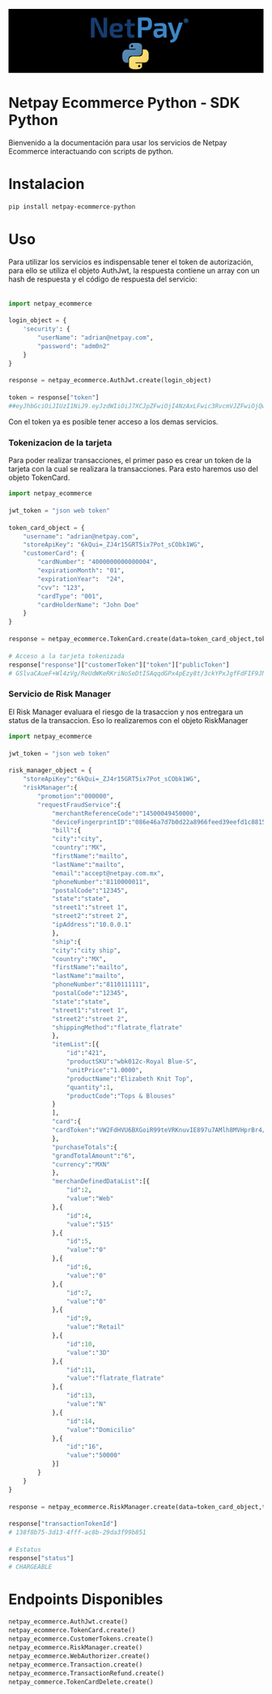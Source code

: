 
![README Cover Image](img/python.png)

# Netpay Ecommerce Python - SDK Python

Bienvenido a la documentación para usar los servicios de Netpay Ecommerce interactuando con scripts de python.

Instalacion
===============

```sh
pip install netpay-ecommerce-python
```

Uso
================

Para utilizar los servicios es indispensable tener el token de autorización, para ello se utiliza el objeto AuthJwt, la respuesta contiene un array con un hash de respuesta y el código de respuesta del servicio:

```python

import netpay_ecommerce

login_object = {
    'security': {
        "userName": "adrian@netpay.com",
        "password": "adm0n2"
    }
}

response = netpay_ecommerce.AuthJwt.create(login_object)

token = response["token"]
##eyJhbGciOiJIUzI1NiJ9.eyJzdWIiOiJ7XCJpZFwiOjI4NzAxLFwic3RvcmVJZFwiOjQwOTQ0LFwic3RvcmVJZEFjcVwiOlwiNTI5Mzk1XCIsXCJuYW1lXCI6XCJQT1NcIixcInVz...
```

Con el token ya es posible tener acceso a los demas servicios.

### Tokenizacion de la tarjeta

Para poder realizar transacciones, el primer paso es crear un token de la tarjeta con la cual se realizara la transacciones. Para esto haremos uso del objeto TokenCard.

```python
import netpay_ecommerce

jwt_token = "json web token"

token_card_object = {
    "username": "adrian@netpay.com",
    "storeApiKey": "6kQui=_ZJ4r15GRT5ix7Pot_sCObk1WG",
    "customerCard": {
        "cardNumber": "4000000000000004",
        "expirationMonth": "01",
        "expirationYear":  "24",
        "cvv": "123",
        "cardType": "001",
        "cardHolderName": "John Doe"
    }
}

response = netpay_ecommerce.TokenCard.create(data=token_card_object,token=jwt_token)

# Acceso a la tarjeta tokenizada
response["response"]["customerToken"]["token"]["publicToken"]
# GSlvaCAueF+Wl4zVg/ReUdWKeRKriNoSeDtISAqqdGPx4pEzy8t/3ckYPxJgfFdFIF9JNIm6sVHY3B+dbt8txg==
```

### Servicio de Risk Manager

El Risk Manager evaluara el riesgo de la trasaccion y nos entregara un status de la transaccion. Eso lo realizaremos con el objeto RiskManager

```python
import netpay_ecommerce

jwt_token = "json web token"

risk_manager_object = {  
    "storeApiKey":"6kQui=_ZJ4r15GRT5ix7Pot_sCObk1WG",
    "riskManager":{
        "promotion":"000000",
        "requestFraudService":{  
            "merchantReferenceCode":"14500049450000",
            "deviceFingerprintID":"086e46a7d7b0d22a8966feed39eefd1c881507939638",
            "bill":{  
            "city":"city",
            "country":"MX",
            "firstName":"mailto",
            "lastName":"mailto",
            "email":"accept@netpay.com.mx",
            "phoneNumber":"8110000011",
            "postalCode":"12345",
            "state":"state",
            "street1":"street 1",
            "street2":"street 2",
            "ipAddress":"10.0.0.1"
            },
            "ship":{  
            "city":"city ship",
            "country":"MX",
            "firstName":"mailto",
            "lastName":"mailto",
            "phoneNumber":"8110111111",
            "postalCode":"12345",
            "state":"state",
            "street1":"street 1",
            "street2":"street 2",
            "shippingMethod":"flatrate_flatrate"
            },
            "itemList":[{  
                "id":"421",
                "productSKU":"wbk012c-Royal Blue-S",
                "unitPrice":"1.0000",
                "productName":"Elizabeth Knit Top",
                "quantity":1,
                "productCode":"Tops & Blouses"
            }
            ],
            "card":{  
            "cardToken":"VW2FdHVU6BXGoiR99teVRKnuvIE897u7AMlh8MVHprBr4/LHIv6r7Nn0SwNEfsEfx8i7ngLOZyEL+eLsKoZCGg=="
            },
            "purchaseTotals":{  
            "grandTotalAmount":"6",
            "currency":"MXN"
            },
            "merchanDefinedDataList":[{  
                "id":2,
                "value":"Web"
            },{  
                "id":4,
                "value":"515"
            },{  
                "id":5,
                "value":"0"
            },{  
                "id":6,
                "value":"0"
            },{ 
                "id":7,
                "value":"0"
            },{  
                "id":9,
                "value":"Retail"
            },{  
                "id":10,
                "value":"3D"
            },{  
                "id":11,
                "value":"flatrate_flatrate"
            },{  
                "id":13,
                "value":"N"
            },{  
                "id":14,
                "value":"Domicilio"
            },{  
                "id":"16",
                "value":"50000"
            }]
        }
    }   
}

response = netpay_ecommerce.RiskManager.create(data=token_card_object,token=jwt_token)

response["transactionTokenId"] 
# 138f8b75-3d13-4fff-ac8b-29da3f99b851

# Estatus
response["status"]
# CHARGEABLE 
```

Endpoints Disponibles
=====================

```python
netpay_ecommerce.AuthJwt.create()
netpay_ecommerce.TokenCard.create()
netpay_ecommerce.CustomerTokens.create()
netpay_ecommerce.RiskManager.create()
netpay_ecommerce.WebAuthorizer.create()
netpay_ecommerce.Transaction.create()
netpay_ecommerce.TransactionRefund.create()
netpay_commerce.TokenCardDelete.create()
```







